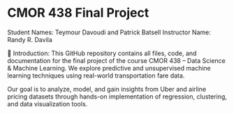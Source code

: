 # CMOR 438 Final Project
Student Names: Teymour Davoudi and Patrick Batsell
Instructor Name: Randy R. Davila

📌 Introduction:
This GitHub repository contains all files, code, and documentation for the final project of the course CMOR 438 – Data Science & Machine Learning.
We explore predictive and unsupervised machine learning techniques using real-world transportation fare data.

Our goal is to analyze, model, and gain insights from Uber and airline pricing datasets through hands-on implementation of regression, clustering, and data visualization tools.
